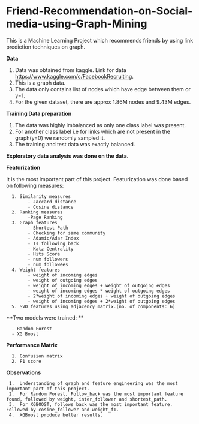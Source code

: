 # Friend-Recommendation-on-Social-media-using-Graph-Mining

This is a Machine Learning Project which recommends  friends by using link prediction techniques on graph.

**Data**

1. Data was obtained from kaggle. Link for data https://www.kaggle.com/c/FacebookRecruiting.
2. This is a graph data.
3. The data only contains list of nodes which have edge between them or y=1.
4. For the given dataset, there are approx 1.86M nodes and 9.43M edges.

**Training Data preparation**

1. The data was highly imbalanced as only one class label was present.
2. For another class label i.e for links which are not present in the graph(y=0) we randomly sampled it.
3. The training and test data was exactly balanced.


**Exploratory data analysis was done on the data.**

**Featurization**

It is the most important part of this project.
Featurization was done based on following measures:

      1. Similarity measures
            - Jaccard distance
            - Cosine distance
      2. Ranking measures
            -Page Ranking
      3. Graph features
            - Shortest Path
            - Checking for same community
            - Adamic/Adar Index
            - Is following back
            - Katz Centrality
            - Hits Score
            - num followers
            - num followees
      4. Weight features
            - weight of incoming edges
            - weight of outgoing edges
            - weight of incoming edges + weight of outgoing edges
            - weight of incoming edges * weight of outgoing edges
            - 2*weight of incoming edges + weight of outgoing edges
            - weight of incoming edges + 2*weight of outgoing edges
      5. SVD features using adjacency matrix.(no. of components: 6)
      
      
**Two models were trained: **

      - Random Forest
      - XG Boost
      
**Performance Matrix**

      1. Confusion matrix
      2. F1 score

**Observations**

     1.  Understanding of graph and feature engineering was the most important part of this project.
     2.  For Random Forest, Follow_back was the most important feature found, followed by weight, inter_follower and shortest_path.
     3.  For XGBOOST, follows_back was the most important feature. Followed by cosine_follower and weight_f1.
     4.  XGBoost produce better results.
